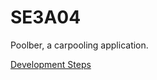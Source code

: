 # SE3A04
Poolber, a carpooling application.

[Development Steps](https://github.com/adam-mak/SE3A04/blob/main/D4/CarpoolProjectExpo/README.md)
